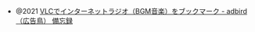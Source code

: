 - @2021 [VLCでインターネットラジオ（BGM音楽）をブックマーク - adbird（広告鳥） 備忘録](https://adbird.hatenablog.com/entry/2021/04/17/203431)
